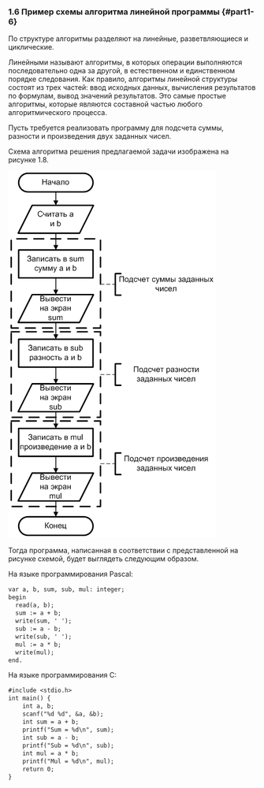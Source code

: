 ### 1.6 Пример схемы алгоритма линейной программы {#part1-6}

По структуре алгоритмы разделяют на линейные, разветвляющиеся и циклические.

Линейными называют алгоритмы, в которых операции выполняются последовательно одна за другой, в естественном и единственном порядке следования. Как правило, алгоритмы линейной структуры состоят из трех   частей: ввод исходных данных, вычисления результатов по формулам, вывод значений результатов. Это самые простые алгоритмы, которые являются составной частью  любого алгоритмического процесса.

Пусть требуется реализовать программу для подсчета суммы, разности и произведения двух заданных чисел.

Схема алгоритма решения предлагаемой задачи изображена на рисунке 1.8.

![Рисунок 1.8 - Блок-схема алгоритма для нахождения суммы, разности и произведения двух заданных чисел](static/pic161.PNG)

Тогда программа, написанная в соответствии с представленной на рисунке схемой, будет выглядеть следующим образом.

На языке программирования Pascal:

~~~~{#ex11P .Pascal}
var a, b, sum, sub, mul: integer;
begin
  read(a, b);
  sum := a + b;
  write(sum, ' ');
  sub := a - b;
  write(sub, ' ');
  mul := a * b;
  write(mul);
end.
~~~~~~~~~~~~~~~~~~~~~~~


На языке программирования C:

~~~~{#ex11C .C}
#include <stdio.h>
int main() {
	int a, b;
	scanf("%d %d", &a, &b);
	int sum = a + b;
	printf("Sum = %d\n", sum);
	int sub = a - b;
	printf("Sub = %d\n", sub);
	int mul = a * b;
	printf("Mul = %d\n", mul);
	return 0;
}
~~~~~~~~~~~~~~~~~~~~~~~
